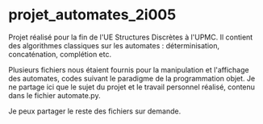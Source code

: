 # projet_automates_2i005

Projet réalisé pour la fin de l'UE Structures Discrètes à l'UPMC. Il contient des algorithmes classiques sur les automates : déterminisation, concaténation, complétion etc. 

Plusieurs fichiers nous étaient fournis pour la manipulation et l'affichage des automates, codes suivant le paradigme de la programmation objet. Je ne partage ici que le sujet du projet et le travail personnel réalisé, contenu dans le fichier automate.py.

Je peux partager le reste des fichiers sur demande.
